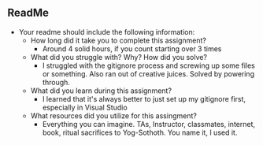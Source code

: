## ReadMe
- Your readme should include the following information:
	- How long did it take you to complete this assignment?
		- Around 4 solid hours, if you count starting over 3 times
	- What did you struggle with? Why? How did you solve?
		- I struggled with the gitignore process and screwing up some files or something. Also ran out of creative juices. Solved by powering through.
	- What did you learn during this assignment?
		- I learned that it's always better to just set up my gitignore first, especially in Visual Studio
    - What resources did you utilize for this assingment?
		- Everything you can imagine. TAs, Instructor, classmates, internet, book, ritual sacrifices to Yog-Sothoth. You name it, I used it.